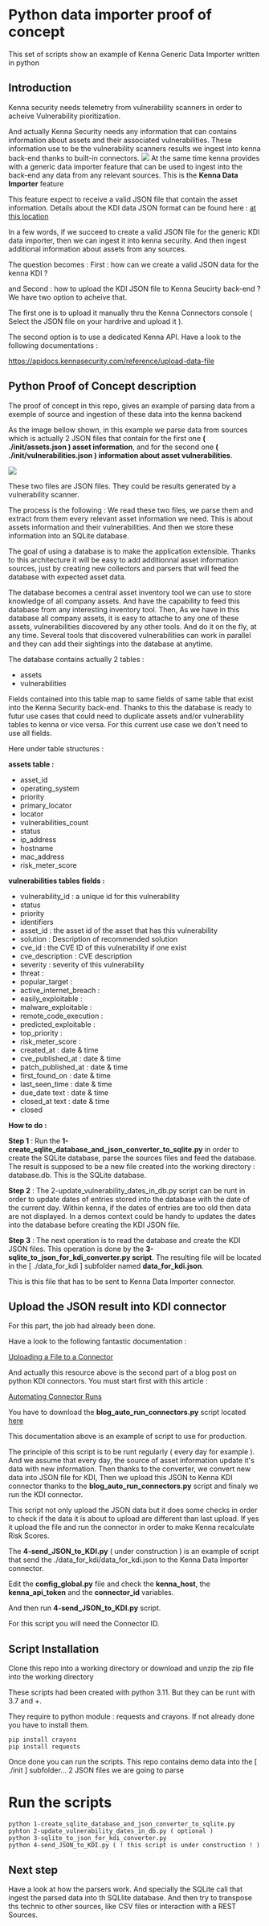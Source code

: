 # Python data importer proof of concept

This set of scripts show an example of Kenna Generic Data Importer written in python

## Introduction 

Kenna security needs telemetry from vulnerability scanners in order to acheive Vulnerability pioritization. 

And actually Kenna Security needs any information that can contains information about assets and their associated vulnerabilities. These information use to be the vulnerability scanners results we ingest into kenna back-end thanks to built-in connectors.
![](assets/images/python_kdi-1.png)
At the same time kenna provides with a generic data importer feature that can be used to ingest into the back-end any data from any relevant sources. This is the **Kenna Data Importer** feature

This feature expect to receive a valid JSON file that contain the asset information. Details about the KDI data JSON format can be found here : [ at this location ](https://help.kennasecurity.com/hc/en-us/articles/360026413111-Kenna-Data-Importer-JSON-Connector-)

In a few words, if we succeed to create a valid JSON file for the generic KDI data importer, then we can ingest it into kenna security. And then ingest additional information about assets from any sources.

The question becomes : First : how can we create a valid JSON data for the kenna KDI ?  

and Second : how to upload the KDI JSON file to Kenna Seucirty back-end ? We have two option to acheive that. 

The first one is to upload it manually thru the Kenna Connectors console ( Select the JSON file on your hardrive and upload it ).  

The second option is to use a dedicated Kenna API. Have a look to the following documentations :

https://apidocs.kennasecurity.com/reference/upload-data-file

## Python Proof of Concept description

The proof of concept in this repo, gives an example of parsing data from a exemple of source and ingestion of these data into the kenna backend

As the image bellow shown, in this example we parse data from sources which is actually 2 JSON files that contain for the first one **( ./init/assets.json ) asset information**, and for the second one **( ./init/vulnerabilities.json ) information about asset vulnerabilities**.  

![](assets/images/python_kdi-2.png)

These two files are JSON files. They could be results generated by a vulnerability scanner. 

The process is the following : We read these two files, we parse them and extract from them every relevant asset information we need. This is about assets information and their vulnerabilities. And then we store these information into an SQLite database.

The goal of using a database is to make the application extensible. Thanks to this architecture it will be easy to add additionnal asset information sources, just by creating new collectors and parsers that will feed the database with expected asset data.

The database becomes a central asset inventory tool we can use to store knowledge of all company assets. And have the capability to feed this database from any interesting inventory tool. Then, As we have in this database all company assets, it is easy to attache to any one of these assets, vulnerabilities discovered by any other tools. And do it on the fly, at any time.  Several tools that discovered vulnerabilities can work in parallel and they can add their sightings into the database at anytime.

The database contains actually 2 tables :

- assets
- vulnerabilities

Fields contained into this table map to same fields of same table that exist into the Kenna Security back-end. Thanks to this the database is ready to futur use cases that could need to duplicate assets and/or vulnerability tables to kenna or vice versa. For this current use case we don't need to use all fields.

Here under table structures :

**assets table :**

- asset_id
- operating_system
- priority
- primary_locator
- locator
- vulnerabilities_count
- status
- ip_address
- hostname
- mac_address
- risk_meter_score

**vulnerabilities tables fields :**

- vulnerability_id : a unique id for this vulnerability
- status
- priority
- identifiers
- asset_id : the asset id of the asset that has this vulnerability
- solution : Description of recommended solution
- cve_id : the CVE ID of this vulnerability if one exist
- cve_description : CVE description
- severity : severity of this vulnerability
- threat :
- popular_target :
- active_internet_breach :
- easily_exploitable :
- malware_exploitable :
- remote_code_execution :
- predicted_exploitable :
- top_priority :
- risk_meter_score : 
- created_at : date & time
- cve_published_at : date & time
- patch_published_at : date & time
- first_found_on : date & time
- last_seen_time : date & time
- due_date text : date & time
- closed_at text : date & time
- closed

**How to do :**

**Step 1** : Run the **1-create_sqlite_database_and_json_converter_to_sqlite.py** in order to create the SQLite database, parse the sources files and feed the database. The result is supposed to be a new file created into the working directory : database.db. This is the SQLite database.

**Step 2** : The 2-update_vulnerability_dates_in_db.py script can be runt in order to update dates of entries stored into the database with the date of the current day. Within kenna, if the dates of entries are too old then data are not displayed. In a demos context could be handy to updates the dates into the database before creating the KDI JSON file.

**Step 3** : The next operation is to read the database and create the KDI JSON files. This operation is done by the **3-sqlite_to_json_for_kdi_converter.py script**. The resulting file will be located in the [ ./data_for_kdi ] subfolder named **data_for_kdi.json**.

This is this file that has to be sent to Kenna Data Importer connector.

## Upload the JSON result into KDI connector

For this part, the job had already been done. 

Have a look to the following fantastic documentation :

[Uploading a File to a Connector](https://community.cisco.com/t5/security-knowledge-base/uploading-a-file-to-a-connector/ta-p/4837007)

And actually this resource above is the second part of a blog post on python KDI connectors. You must start first with this article :

[Automating Connector Runs ](https://community.cisco.com/t5/security-knowledge-base/automating-connector-runs/ta-p/4838368)

You have to download the **blog_auto_run_connectors.py** script located [here](https://github.com/KennaSecurity/blog_samples/blob/main/python/connectors/blog_auto_run_connectors.py)

This documentation above is an example of script to use for production. 

The principle of this script is to be runt regularly  ( every day for example ). And we assume that every day, the source of asset information update it's data with new information. Then thanks to the converter, we convert new data into JSON file for KDI, Then we upload this JSON to Kenna KDI connector thanks to the **blog_auto_run_connectors.py** script and finaly we run the KDI connector.

This script not only upload the JSON data but it does some checks in order to check if the data it is about to upload are different than last upload. If yes it upload the file and run the connector in order to make Kenna recalculate Risk Scores.

The **4-send_JSON_to_KDI.py** ( under construction ) is an example of script that send the ./data_for_kdi/data_for_kdi.json to the Kenna Data Importer connector. 

Edit the **config_global.py** file and  check the **kenna_host**, the **kenna_api_token** and the **connector_id** variables.

And then run **4-send_JSON_to_KDI.py** script.

For this script you will need the Connector ID.

## Script Installation 

Clone this repo into a working directory or download and unzip the zip file into the working directory

These scripts had been created with python 3.11. But they can be runt with 3.7 and +.

They require to python module : requests and crayons. If not already done you have to install them.

    pip install crayons
    pip install requests
    
Once done you can run the scripts. This repo contains demo data into the [ ./init ] subfolder... 2 JSON files we are going to parse 

# Run the scripts

    python 1-create_sqlite_database_and_json_converter_to_sqlite.py
    pyhton 2-update_vulnerability_dates_in_db.py ( optional )
    python 3-sqlite_to_json_for_kdi_converter.py
    python 4-send_JSON_to_KDI.py ( ! this script is under construction ! )
    
## Next step

Have a look at how the parsers work. And specially the SQLite call that ingest the parsed data into th SQLlite database. And then try to transpose ths technic to other sources, like CSV files or interaction with a REST Sources.
    